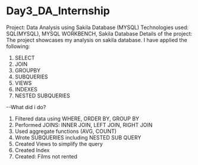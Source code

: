 # Day3_DA_Internship
Project: Data Analysis using Sakila Database (MYSQL)
Technologies used: SQL(MYSQL), MYSQL WORKBENCH, Sakila Database
Details of the project: 
The project showcases my analysis on sakila database. I have applied the following:
1. SELECT
2. JOIN
3. GROUPBY
4. SUBQUERIES
5. VIEWS
6. INDEXES
7. NESTED SUBQUERIES



--What did i do?
1. Filtered data using WHERE, ORDER BY, GROUP BY
2. Performed JOINS: INNER JOIN, LEFT JOIN, RIGHT JOIN
3. Used aggregate functions (AVG, COUNT)
4. Wrote SUBQUERIES including NESTED SUB QUERY
5. Created Views to simplify the query
6. Created Index
7. Created: Films not rented
